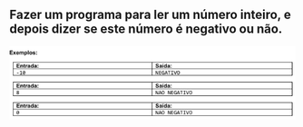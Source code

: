 ## Fazer um programa para ler um número inteiro, e depois dizer se este número é negativo ou não. 

![alt text](image.png)

